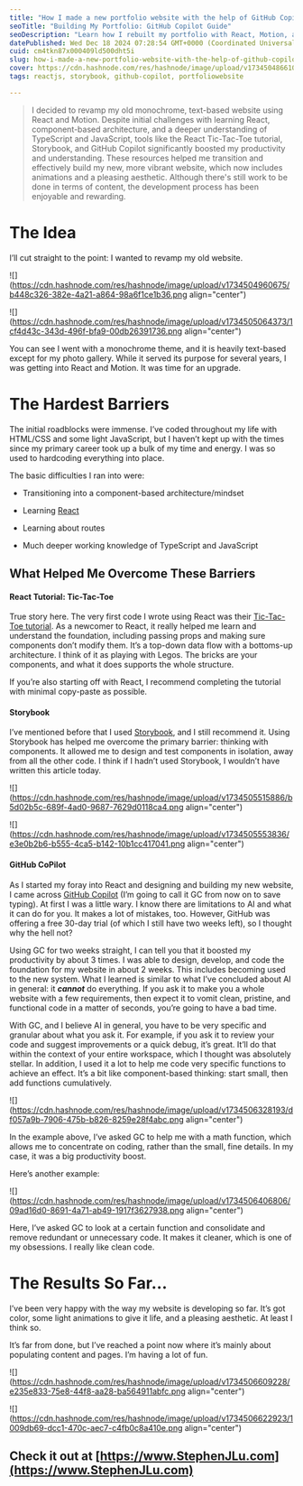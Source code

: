 ```yaml
---
title: "How I made a new portfolio website with the help of GitHub Copilot"
seoTitle: "Building My Portfolio: GitHub Copilot Guide"
seoDescription: "Learn how I rebuilt my portfolio with React, Motion, and GitHub Copilot, overcoming challenges and boosting productivity in the process"
datePublished: Wed Dec 18 2024 07:28:54 GMT+0000 (Coordinated Universal Time)
cuid: cm4tkn87x000409ld500dht5i
slug: how-i-made-a-new-portfolio-website-with-the-help-of-github-copilot
cover: https://cdn.hashnode.com/res/hashnode/image/upload/v1734504866105/b95714f5-6c14-4c14-a4d1-ab463e3f001e.png
tags: reactjs, storybook, github-copilot, portfoliowebsite

---
```


> I decided to revamp my old monochrome, text-based website using React and Motion. Despite initial challenges with learning React, component-based architecture, and a deeper understanding of TypeScript and JavaScript, tools like the React Tic-Tac-Toe tutorial, Storybook, and GitHub Copilot significantly boosted my productivity and understanding. These resources helped me transition and effectively build my new, more vibrant website, which now includes animations and a pleasing aesthetic. Although there's still work to be done in terms of content, the development process has been enjoyable and rewarding.

# The Idea

I’ll cut straight to the point: I wanted to revamp my old website.

![](https://cdn.hashnode.com/res/hashnode/image/upload/v1734504960675/b448c326-382e-4a21-a864-98a6f1ce1b36.png align="center")

![](https://cdn.hashnode.com/res/hashnode/image/upload/v1734505064373/1cf4d43c-343d-496f-bfa9-00db26391736.png align="center")

You can see I went with a monochrome theme, and it is heavily text-based except for my photo gallery. While it served its purpose for several years, I was getting into React and Motion. It was time for an upgrade.

# The Hardest Barriers

The initial roadblocks were immense. I’ve coded throughout my life with HTML/CSS and some light JavaScript, but I haven’t kept up with the times since my primary career took up a bulk of my time and energy. I was so used to hardcoding everything into place.

The basic difficulties I ran into were:

* Transitioning into a component-based architecture/mindset
    
* Learning [React](https://react.dev/)
    
* Learning about routes
    
* Much deeper working knowledge of TypeScript and JavaScript
    

## What Helped Me Overcome These Barriers

#### React Tutorial: Tic-Tac-Toe

True story here. The very first code I wrote using React was their [Tic-Tac-Toe tutorial](https://react.dev/learn/tutorial-tic-tac-toe). As a newcomer to React, it really helped me learn and understand the foundation, including passing props and making sure components don’t modify them. It’s a top-down data flow with a bottoms-up architecture. I think of it as playing with Legos. The bricks are your components, and what it does supports the whole structure.

If you’re also starting off with React, I recommend completing the tutorial with minimal copy-paste as possible.

#### Storybook

I’ve mentioned before that I used [Storybook](https://storybook.js.org/), and I still recommend it. Using Storybook has helped me overcome the primary barrier: thinking with components. It allowed me to design and test components in isolation, away from all the other code. I think if I hadn’t used Storybook, I wouldn’t have written this article today.

![](https://cdn.hashnode.com/res/hashnode/image/upload/v1734505515886/b5d02b5c-689f-4ad0-9687-7629d0118ca4.png align="center")

![](https://cdn.hashnode.com/res/hashnode/image/upload/v1734505553836/e3e0b2b6-b555-4ca5-b142-10b1cc417041.png align="center")

#### GitHub CoPilot

As I started my foray into React and designing and building my new website, I came across [GitHub Copilot](https://github.com/features/copilot) (I’m going to call it GC from now on to save typing). At first I was a little wary. I know there are limitations to AI and what it can do for you. It makes a lot of mistakes, too. However, GitHub was offering a free 30-day trial (of which I still have two weeks left), so I thought why the hell not?

Using GC for two weeks straight, I can tell you that it boosted my productivity by about 3 times. I was able to design, develop, and code the foundation for my website in about 2 weeks. This includes becoming used to the new system. What I learned is similar to what I’ve concluded about AI in general: it ***cannot*** do everything. If you ask it to make you a whole website with a few requirements, then expect it to vomit clean, pristine, and functional code in a matter of seconds, you’re going to have a bad time.

With GC, and I believe AI in general, you have to be very specific and granular about what you ask it. For example, if you ask it to review your code and suggest improvements or a quick debug, it’s great. It’ll do that within the context of your entire workspace, which I thought was absolutely stellar. In addition, I used it a lot to help me code very specific functions to achieve an effect. It’s a bit like component-based thinking: start small, then add functions cumulatively.

![](https://cdn.hashnode.com/res/hashnode/image/upload/v1734506328193/df057a9b-7906-475b-b826-8259e28f4abc.png align="center")

In the example above, I’ve asked GC to help me with a math function, which allows me to concentrate on coding, rather than the small, fine details. In my case, it was a big productivity boost.

Here’s another example:

![](https://cdn.hashnode.com/res/hashnode/image/upload/v1734506406806/09ad16d0-8691-4a71-ab49-1917f3627938.png align="center")

Here, I’ve asked GC to look at a certain function and consolidate and remove redundant or unnecessary code. It makes it cleaner, which is one of my obsessions. I really like clean code.

# The Results So Far…

I’ve been very happy with the way my website is developing so far. It’s got color, some light animations to give it life, and a pleasing aesthetic. At least I think so.

It’s far from done, but I’ve reached a point now where it’s mainly about populating content and pages. I’m having a lot of fun.

![](https://cdn.hashnode.com/res/hashnode/image/upload/v1734506609228/e235e833-75e8-44f8-aa28-ba564911abfc.png align="center")

![](https://cdn.hashnode.com/res/hashnode/image/upload/v1734506622923/1009db69-dcc1-470c-aec7-c4fb0c8a410e.png align="center")

## Check it out at [https://www.StephenJLu.com](https://www.StephenJLu.com)